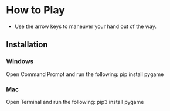 # How to Play
- Use the arrow keys to maneuver your hand out of the way.

## Installation

### Windows
Open Command Prompt and run the following:
pip install pygame


### Mac
Open Terminal and run the following:
pip3 install pygame





